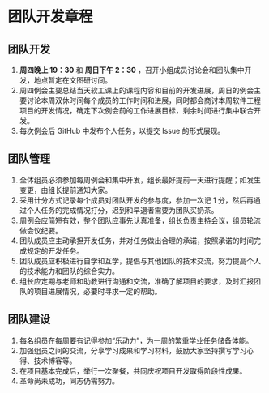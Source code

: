 # 团队开发章程

## 团队开发

1. **周四晚上 19：30** 和 **周日下午 2：30** ，召开小组成员讨论会和团队集中开发，地点暂定在文图研讨间。
2. 周四例会主要总结当天软工课上的课程内容和目前的开发进展，周日的例会主要讨论本周双休时间每个成员的工作时间和进展，同时都会商讨本周软件工程项目的开发情况，确定下次例会前的工作进展目标，剩余时间进行集中联合开发。
3. 每次例会后 GitHub 中发布个人任务，以提交 Issue 的形式展现。

## 团队管理

1. 全体组员必须参加每周例会和集中开发，组长最好提前一天进行提醒；如发生变更，由组长提前通知大家。
2. 采用计分方式记录每个成员对团队开发的参与度，参加一次记 1 分，然后再通过个人任务的完成情况打分，迟到和早退者需要为团队买奶茶。
3. 周例会应简短有效，整个团队应事先认真准备，组长负责主持会议，组员轮流做会议纪要。
4. 团队成员应主动承担开发任务，并对任务做出合理的承诺，按照承诺的时间完成规定的开发任务。
5. 团队成员应积极进行自学和互学，提倡与其他团队的技术交流，努力提高个人的技术能力和团队的综合实力。
6. 组长应定期与老师和助教进行沟通和交流，准确了解项目的要求，及时汇报团队的项目进展情况，必要时寻求一定的帮助。

## 团队建设

1. 每名组员在每周要有记得参加“乐动力”，为一周的繁重学业任务储备体能。
2. 加强组员之间的交流，分享学习成果和学习材料，鼓励大家坚持撰写学习心得、技术博客等。
3. 在项目基本完成后，举行一次聚餐，共同庆祝项目开发取得阶段性成果。
4. 革命尚未成功，同志仍需努力。